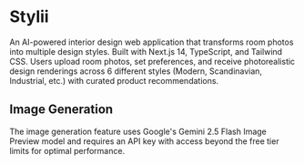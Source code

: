 # Stylii
An AI-powered interior design web application that transforms room photos into multiple design styles. Built with Next.js 14, TypeScript, and Tailwind CSS. Users upload room photos, set preferences, and receive photorealistic design renderings across 6 different styles (Modern, Scandinavian, Industrial, etc.) with curated product recommendations.

## Image Generation
The image generation feature uses Google's Gemini 2.5 Flash Image Preview model and requires an API key with access beyond the free tier limits for optimal performance.
